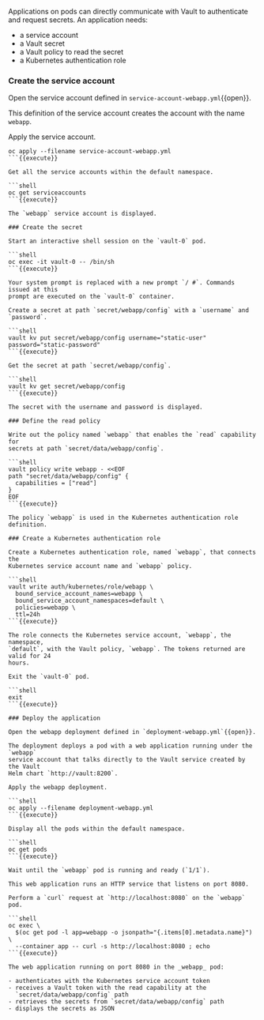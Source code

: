 Applications on pods can directly communicate with Vault to authenticate and
request secrets. An application needs:

- a service account
- a Vault secret
- a Vault policy to read the secret
- a Kubernetes authentication role

### Create the service account

Open the service account defined in `service-account-webapp.yml`{{open}}.

This definition of the service account creates the account with the name
`webapp`.

Apply the service account.

```shell
oc apply --filename service-account-webapp.yml
```{{execute}}

Get all the service accounts within the default namespace.

```shell
oc get serviceaccounts
```{{execute}}

The `webapp` service account is displayed.

### Create the secret

Start an interactive shell session on the `vault-0` pod.

```shell
oc exec -it vault-0 -- /bin/sh
```{{execute}}

Your system prompt is replaced with a new prompt `/ #`. Commands issued at this
prompt are executed on the `vault-0` container.

Create a secret at path `secret/webapp/config` with a `username` and `password`.

```shell
vault kv put secret/webapp/config username="static-user" password="static-password"
```{{execute}}

Get the secret at path `secret/webapp/config`.

```shell
vault kv get secret/webapp/config
```{{execute}}

The secret with the username and password is displayed.

### Define the read policy

Write out the policy named `webapp` that enables the `read` capability for
secrets at path `secret/data/webapp/config`.

```shell
vault policy write webapp - <<EOF
path "secret/data/webapp/config" {
  capabilities = ["read"]
}
EOF
```{{execute}}

The policy `webapp` is used in the Kubernetes authentication role definition.

### Create a Kubernetes authentication role

Create a Kubernetes authentication role, named `webapp`, that connects the
Kubernetes service account name and `webapp` policy.

```shell
vault write auth/kubernetes/role/webapp \
  bound_service_account_names=webapp \
  bound_service_account_namespaces=default \
  policies=webapp \
  ttl=24h
```{{execute}}

The role connects the Kubernetes service account, `webapp`, the namespace,
`default`, with the Vault policy, `webapp`. The tokens returned are valid for 24
hours.

Exit the `vault-0` pod.

```shell
exit
```{{execute}}

### Deploy the application

Open the webapp deployment defined in `deployment-webapp.yml`{{open}}.

The deployment deploys a pod with a web application running under the `webapp`
service account that talks directly to the Vault service created by the Vault
Helm chart `http://vault:8200`.

Apply the webapp deployment.

```shell
oc apply --filename deployment-webapp.yml
```{{execute}}

Display all the pods within the default namespace.

```shell
oc get pods
```{{execute}}

Wait until the `webapp` pod is running and ready (`1/1`).

This web application runs an HTTP service that listens on port 8080.

Perform a `curl` request at `http://localhost:8080` on the `webapp` pod.

```shell
oc exec \
  $(oc get pod -l app=webapp -o jsonpath="{.items[0].metadata.name}") \
  --container app -- curl -s http://localhost:8080 ; echo
```{{execute}}

The web application running on port 8080 in the _webapp_ pod:

- authenticates with the Kubernetes service account token
- receives a Vault token with the read capability at the
  `secret/data/webapp/config` path
- retrieves the secrets from `secret/data/webapp/config` path
- displays the secrets as JSON

